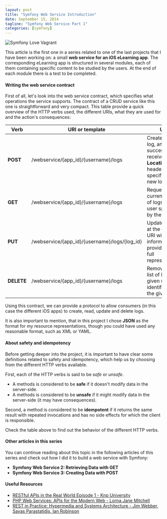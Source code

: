 ```yaml
---
layout: post
title: "Symfony Web Service Introduction"
date: September 15, 2014
tagline: "Symfony Web Service Part 1"
categories: [symfony]
---
```


![Symfony Love Vagrant](http://miriamtocino.github.io/images/posts/web-service-introduction.svg)

This article is the first one in a series related to one of the last projects that I have been working on: a small **web service for an iOS eLearning app**. The corresponding eLearning app is structured in several modules, each of them containing specific content to be studied by the users. At the end of each module there is a test to be completed.

#### Writing the web service contract

First of all, let's look into the web service contract, which specifies what operations the service supports. The contract of a CRUD service like this one is straightforward and very compact. This table provide a quick overview of the HTTP verbs used, the different URIs, what they are used for and the action's consequences:

| Verb | URI or template       | Use                       | Behavior                |
|-----------|-----------------------|---------------------------|----------------------------------|
| **POST**  | /webservice/{app_id}/{username}/logs      | Create a new log, and upon success, receive a **Location** header specifying the new log's URI. | Unsafe, non-idempotent |
| **GET**   | /webservice/{app_id}/{username}/logs      | Request the current state of logs for a user specified by the URI. | Safe, idempotent       |
| **PUT**   | /webservice/{app_id}/{username}/logs/{log_id} | Update a log at the given URI with new information, providing the full representation. | Unsafe, idempotent     |
| **DELETE** | /webservice/{app_id}/{username}/logs | Remove the list of logs of a given user identified by the given URI. | Unsafe, idempotent     |

Using this contract, we can provide a protocol to allow consumers (in this case the different iOS apps) to create, read, update and delete logs.

It is also important to mention, that in this project I chose **JSON** as the format for my resource representations, though you could have used any reasonable format, such as XML or YAML.

#### About safety and idempotency

Before getting deeper into the project, it is important to have clear some definitions related to safety and idempotency, which help us by choosing from the different HTTP verbs available.

First, each of the HTTP verbs is said to be _safe_ or _unsafe_.

* A methods is considered to be **safe** if it doesn't modify data in the server-side.
* A methods is considered to be **unsafe** if it might modify data in the server-side (it may have consequences).

Second, a method is considered to be **idempotent** if it returns the same result with repeated invocations and has no side effects for which the client is responsible.

Check the table above to find out the behavior of the different HTTP verbs.



#### Other articles in this series

You can continue reading about this topic in the following articles of this series and check out how I did it to build a web service with Symfony:

* **Symfony Web Service 2: Retrieving Data with GET**
* **Symfony Web Service 3: Creating Data with POST**



#### Useful Resources

* [RESTful APIs in the Real World Episode 1 - Knp University](http://knpuniversity.com/screencast/rest)
* [PHP Web Services: APIs for the Modern Web - Lorna Jane Mitchell](http://www.amazon.com/PHP-Web-Services-APIs-Modern-ebook/dp/B00CH9J8NM/ref=sr_1_1_bnp_1_kin?ie=UTF8&qid=1411020934&sr=8-1&keywords=PHP+Web+Services%3A+APIs+for+the+Modern+Web)
* [REST in Practice: Hypermedia and Systems Architecture - Jim Webber, Savas Parastatidis, Ian Robinson](http://www.amazon.com/REST-Practice-Hypermedia-Systems-Architecture-ebook/dp/B0046RERXY/ref=sr_1_1_bnp_1_kin?ie=UTF8&qid=1410429279&sr=8-1&keywords=rest+in+practice)

